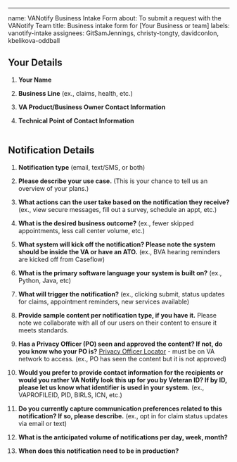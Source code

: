 ---
name: VANotify Business Intake Form
about: To submit a request with the VANotify Team
title: Business intake form for [Your Business or team]
labels: vanotify-intake
assignees: GitSamJennings, christy-tongty, davidconlon, kbelikova-oddball

## Your Details
1.  **Your Name**
​
2.  **Business Line**
    (ex., claims, health, etc.)
    
3. **VA Product/Business Owner Contact Information**
4. **Technical Point of Contact Information**  
​
## Notification Details
1.  **Notification type**
    (email, text/SMS, or both)
​
2.  **Please describe your use case.**
    (This is your chance to tell us an overview of your plans.)
​
3.  **What actions can the user take based on the notification they receive?**
    (ex., view secure messages, fill out a survey, schedule an appt, etc.)
​
4.  **What is the desired business outcome?**
    (ex., fewer skipped appointments, less call center volume, etc.)
​
5.  **What system will kick off the notification? Please note the system should be inside the VA or have an ATO.**
    (ex., BVA hearing reminders are kicked off from Caseflow)
​
6.  **What is the primary software language your system is built on?**
   (ex., Python, Java, etc)

7.  **What will trigger the notification?**
    (ex., clicking submit, status updates for claims, appointment reminders, new services available)
  
8.  **Provide sample content per notification type, if you have it.**
    Please note we collaborate with all of our users on their content to ensure it meets standards.
​
9.  **Has a Privacy Officer (PO) seen and approved the content? If not, do you know who your PO is?** [Privacy Officer Locator](https://dvagov.sharepoint.com/sites/OITPrivacyHub/SitePages/Privacy-Officer-Locator-Resources.aspx) - must be on VA network to access.
    (ex., PO has seen the content but it is not approved)
​
10.  **Would you prefer to provide contact information for the recipients or would you rather VA Notify look this up for you by Veteran ID? If by ID, please let us know what identifier is used in your system.**
    (ex., VAPROFILEID, PID, BIRLS, ICN, etc.)
​
11.  **Do you currently capture communication preferences related to this notification? If so, please describe.**
    (ex., opt in for claim status updates via email or text)
​
12.  **What is the anticipated volume of notifications per day, week, month?**
​
13.  **When does this notification need to be in production?**
